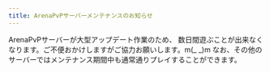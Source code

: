 ```yaml
---
title: ArenaPvPサーバーメンテナンスのお知らせ
---
```


ArenaPvPサーバーが大型アップデート作業のため、
数日間遊ぶことが出来なくなります。ご不便おかけしますがご協力お願いします。m(_ _)m
なお、その他のサーバーではメンテナンス期間中も通常通りプレイすることができます。